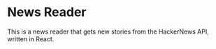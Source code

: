 # News Reader

This is a news reader that gets new stories from the HackerNews API, written in React.
